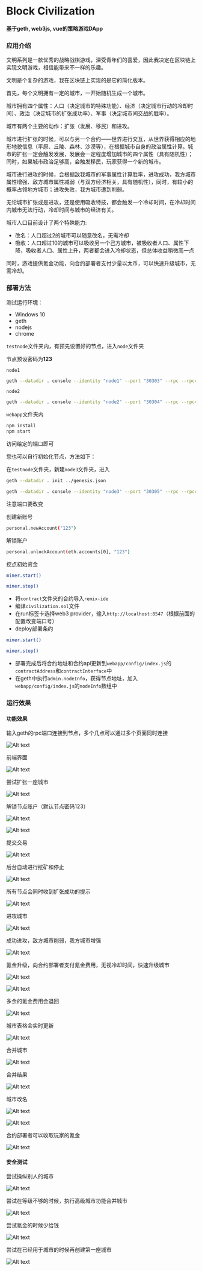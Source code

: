 # Block Civilization
**基于geth, web3js, vue的策略游戏DApp**


### 应用介绍

文明系列是一款优秀的战略战棋游戏，深受青年们的喜爱，因此我决定在区块链上实现文明游戏，相信能带来不一样的乐趣。

文明是个复杂的游戏，我在区块链上实现的是它的简化版本。

首先，每个文明拥有一定的城市，一开始随机生成一个城市。

城市拥有四个属性：人口（决定城市的特殊功能）、经济（决定城市行动的冷却时间）、政治（决定城市的扩张成功率）、军事（决定城市间交战的胜率）。

城市有两个主要的动作：扩张（发展、移民）和进攻。

城市进行扩张的时候，可以与另一个合约——世界进行交互，从世界获得相应的地形地貌信息（平原、丘陵、森林、沙漠等），在根据城市自身的政治属性计算。城市的扩张一定会触发发展，发展会一定程度增加城市的四个属性（具有随机性）；同时，如果城市政治足够高，会触发移民，玩家获得一个新的城市。

城市进行进攻的时候，会根据敌我城市的军事属性计算胜率，进攻成功，我方城市属性增强、敌方城市属性减弱（与双方经济相关，具有随机性），同时，有较小的概率占领地方城市；进攻失败，我方城市遭到削弱。

无论城市扩张或是进攻，还是使用吸收特技，都会触发一个冷却时间，在冷却时间内城市无法行动，冷却时间与城市的经济有关。

城市人口目前设计了两个特殊能力:
 - 改名：人口超过2的城市可以随意改名，无需冷却
 - 吸收：人口超过10的城市可以吸收另一个己方城市，被吸收者人口、属性下降，吸收者人口、属性上升，两者都会进入冷却状态，但总体收益稍微高一点

同时，游戏提供氪金功能，向合约部署者支付少量以太币，可以快速升级城市，无需冷却。

### 部署方法

测试运行环境：
 - Windows 10
 - geth
 - nodejs
 - chrome

`testnode`文件夹内，有预先设置好的节点，进入`node`文件夹

节点预设密码为**123**

`node1`
```bash
geth --datadir . console --identity "node1" --port "30303" --rpc --rpccorsdomain="*" --rpcport "8545" --rpcapi "db,eth,net,web3,miner,personal,admin" --networkid 15 --nodiscover --ipcdisable console
```

`node2`
```bash
geth --datadir . console --identity "node2" --port "30304" --rpc --rpccorsdomain="*" --rpcport "8546" --rpcapi "db,eth,net,web3,miner,personal,admin" --networkid 15 --nodiscover --ipcdisable console
```

`webapp`文件夹内

```bash
npm install
npm start
```

访问给定的端口即可

您也可以自行初始化节点，方法如下：

在`testnode`文件夹，新建`node3`文件夹，进入

```bash
geth --datadir . init ../genesis.json

geth --datadir . console --identity "node3" --port "30305" --rpc --rpccorsdomain="*" --rpcport "8547" --rpcapi "db,eth,net,web3,miner,personal,admin" --networkid 15 --nodiscover --ipcdisable console
```
注意端口要改变

创建新账号
```bash
personal.newAccount("123")
```
解锁账户
```bash
personal.unlockAccount(eth.accounts[0], "123")
```
挖点初始资金
```bash
miner.start()

miner.stop()
```

 - 将`contract`文件夹的合约导入`remix-ide`
 - 编译`civilization.sol`文件
 - 在run标签卡选择web3 provider，输入`http://localhost:8547`（根据前面的配置改变端口号）
 - deploy部署条约

```bash
miner.start()

miner.stop()
```
 - 部署完成后将合约地址和合约api更新到`webapp/config/index.js`的`contractAddress`和`contractInterface`中
 - 在geth中执行`admin.nodeInfo`，获得节点地址，加入`webapp/config/index.js`的`nodeInfo`数组中

### 运行效果

#### 功能效果

输入geth的rpc端口连接到节点，多个几点可以通过多个页面同时连接

![Alt text](./image/1545613590310.png)

前端界面

![Alt text](./image/1545613770277.png)

尝试扩张一座城市

![Alt text](./image/1545613837807.png)

解锁节点账户（默认节点密码123）

![Alt text](./image/1545613890052.png)

![Alt text](./image/1545613898696.png)

提交交易

![Alt text](./image/1545613915026.png)

后台自动进行挖矿和停止

![Alt text](./image/1545613949075.png)

所有节点会同时收到扩张成功的提示

![Alt text](./image/1545613999944.png)

进攻城市

![Alt text](./image/1545614034924.png)

成功进攻，敌方城市削弱，我方城市增强

![Alt text](./image/1545614076800.png)

氪金升级，向合约部署者支付氪金费用，无视冷却时间，快速升级城市

![Alt text](./image/1545614156415.png)

![Alt text](./image/1545614188121.png)


多余的氪金费用会退回

![Alt text](./image/1545614244489.png)

城市表格会实时更新

![Alt text](./image/1545614357616.png)


合并城市

![Alt text](./image/1545614379517.png)

合并结果

![Alt text](./image/1545614419668.png)


城市改名

![Alt text](./image/1545614467285.png)

![Alt text](./image/1545614476361.png)

合约部署者可以收取玩家的氪金

![Alt text](./image/1545614504337.png)

#### 安全测试

尝试操纵别人的城市

![Alt text](./image/1545614571569.png)

尝试在等级不够的时候，执行高级城市功能合并城市

![Alt text](./image/1545614624103.png)

尝试氪金的时候少给钱

![Alt text](./image/1545614648301.png)

尝试在已经用于城市的时候再创建第一座城市

![Alt text](./image/1545614690241.png)
